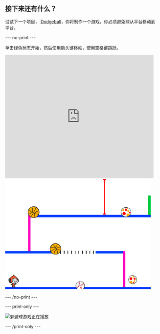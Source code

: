 ## 接下来还有什么？

试试下一个项目， [Dodgeball](https://projects.raspberrypi.org/en/projects/dodgeball?utm_source=pathway&utm_medium=whatnext&utm_campaign=projects)，你将制作一个游戏，你必须避免球从平台移动到平台。

\--- no-print \---

单击绿色标志开始，然后使用箭头键移动，使用<kbd>空格</kbd>键跳跃。

<div class="scratch-preview">
  <iframe allowtransparency="true" width="485" height="402" src="https://scratch.mit.edu/projects/embed/251809924/?autostart=false" frameborder="0" scrolling="no"></iframe>
  <img src="images/dodge-final.png">
</div>

\--- /no-print \---

\--- print-only \---

![躲避球游戏正在播放](images/dodgeball-showcase.png)

\--- /print-only \---
